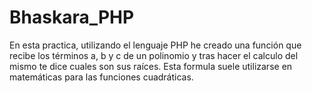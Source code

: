 # Bhaskara_PHP
En esta practica, utilizando el lenguaje PHP he creado una función que recibe los términos a, b y c de un polinomio y tras hacer el calculo del mismo te dice cuales son sus raíces. Esta formula suele utilizarse en matemáticas para las funciones cuadráticas.
